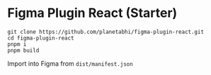 # Figma Plugin React (Starter)


```
git clone https://github.com/planetabhi/figma-plugin-react.git
cd figma-plugin-react
pnpm i
pnpm build
```

Import into Figma from `dist/manifest.json`